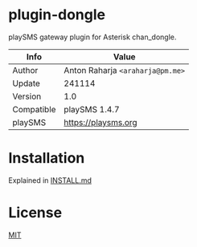 # plugin-dongle

playSMS gateway plugin for Asterisk chan_dongle.

Info          | Value
------------- | ---------------------------------
Author        | Anton Raharja `<araharja@pm.me>`
Update        | 241114
Version       | 1.0
Compatible    | playSMS 1.4.7
playSMS       | https://playsms.org

# Installation

Explained in [INSTALL.md](INSTALL.md)

# License

[MIT](LICENSE)

